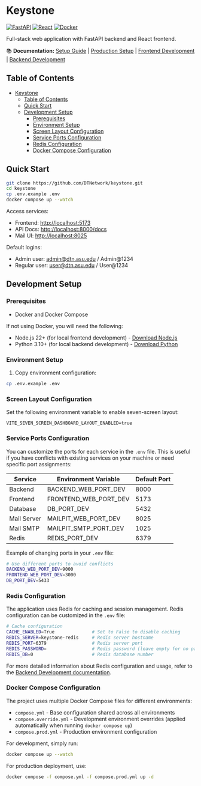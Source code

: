 # Keystone

[![FastAPI](https://img.shields.io/badge/FastAPI-005571?style=flat&logo=fastapi)](https://fastapi.tiangolo.com/) [![React](https://img.shields.io/badge/React-blue?style=flat&logo=react)](https://reactjs.org/) [![Docker](https://img.shields.io/badge/Docker-2496ED?style=flat&logo=docker&logoColor=white)](https://www.docker.com/)

Full-stack web application with FastAPI backend and React frontend.

📚 **Documentation:** [Setup Guide](docs/SETUP.md) | [Production Setup](docs/PRODUCTION.md) | [Frontend Development](frontend/README.md) | [Backend Development](backend/README.md)

## Table of Contents

- [Keystone](#keystone)
  - [Table of Contents](#table-of-contents)
  - [Quick Start](#quick-start)
  - [Development Setup](#development-setup)
    - [Prerequisites](#prerequisites)
    - [Environment Setup](#environment-setup)
    - [Screen Layout Configuration](#screen-layout-configuration)
    - [Service Ports Configuration](#service-ports-configuration)
    - [Redis Configuration](#redis-configuration)
    - [Docker Compose Configuration](#docker-compose-configuration)

## Quick Start

```bash
git clone https://github.com/DTNetwork/keystone.git
cd keystone
cp .env.example .env
docker compose up --watch
```

Access services:

- Frontend: [http://localhost:5173](http://localhost:5173)
- API Docs: [http://localhost:8000/docs](http://localhost:8000/docs)
- Mail UI: [http://localhost:8025](http://localhost:8025)

Default logins:

- Admin user: admin@dtn.asu.edu / Admin@1234
- Regular user: user@dtn.asu.edu / User@1234

## Development Setup

### Prerequisites

- Docker and Docker Compose

If not using Docker, you will need the following:

- Node.js 22+ (for local frontend development) - [Download Node.js](https://nodejs.org/en/download/)
- Python 3.10+ (for local backend development) - [Download Python](https://www.python.org/downloads/)

### Environment Setup

1. Copy environment configuration:

```bash
cp .env.example .env
```

### Screen Layout Configuration

Set the following environment variable to enable seven-screen layout:

```text
VITE_SEVEN_SCREEN_DASHBOARD_LAYOUT_ENABLED=true
```

### Service Ports Configuration

You can customize the ports for each service in the `.env` file. This is useful if you have conflicts with existing services on your machine or need specific port assignments:

| Service     | Environment Variable  | Default Port |
| ----------- | --------------------- | ------------ |
| Backend     | BACKEND_WEB_PORT_DEV  | 8000         |
| Frontend    | FRONTEND_WEB_PORT_DEV | 5173         |
| Database    | DB_PORT_DEV           | 5432         |
| Mail Server | MAILPIT_WEB_PORT_DEV  | 8025         |
| Mail SMTP   | MAILPIT_SMTP_PORT_DEV | 1025         |
| Redis       | REDIS_PORT_DEV        | 6379         |

Example of changing ports in your `.env` file:

```bash
# Use different ports to avoid conflicts
BACKEND_WEB_PORT_DEV=9000
FRONTEND_WEB_PORT_DEV=3000
DB_PORT_DEV=5433
```

### Redis Configuration

The application uses Redis for caching and session management. Redis configuration can be customized in the `.env` file:

```bash
# Cache configuration
CACHE_ENABLED=True              # Set to False to disable caching
REDIS_SERVER=keystone-redis     # Redis server hostname
REDIS_PORT=6379                 # Redis server port
REDIS_PASSWORD=                 # Redis password (leave empty for no password)
REDIS_DB=0                      # Redis database number
```

For more detailed information about Redis configuration and usage, refer to the [Backend Development documentation](backend/README.md).

### Docker Compose Configuration

The project uses multiple Docker Compose files for different environments:

- `compose.yml` - Base configuration shared across all environments
- `compose.override.yml` - Development environment overrides (applied automatically when running `docker compose up`)
- `compose.prod.yml` - Production environment configuration

For development, simply run:

```bash
docker compose up --watch
```

For production deployment, use:

```bash
docker compose -f compose.yml -f compose.prod.yml up -d
```

